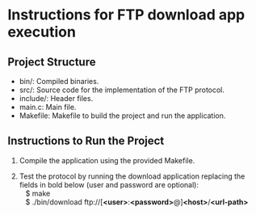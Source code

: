 # Instructions for **FTP download app** execution

## Project Structure

- bin/: Compiled binaries.
- src/: Source code for the implementation of the FTP protocol.
- include/: Header files.
- main.c: Main file.
- Makefile: Makefile to build the project and run the application.

## Instructions to Run the Project

1. Compile the application using the provided Makefile.

2. Test the protocol by running the download application replacing the fields in bold below (user and password are optional):
<br> &nbsp;&nbsp;&nbsp;$ make
<br> &nbsp;&nbsp;&nbsp;$ ./bin/download ftp://[**\<user>**:**\<password>**@]**\<host>**/**\<url-path>**	